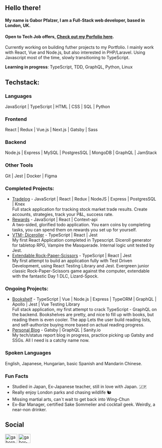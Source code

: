 ## Hello there!

#### My name is Gabor Pfalzer, I am a Full-Stack web developer, based in London, UK.
#### Open to Tech Job offers, [Check out my Porfolio here](https://pfalzer.dev).

Currently working on building futher projects to my Portfolio. I mainly work with React, Vue and Node.js, but also interested in PHP/Laravel. Using Javascript most of the time, slowly transitioning to TypeScript.

**Learning in progress**: TypeScript, TDD, GraphQL, Python, Linux

## Techstack:

### Languages

JavaScript | TypeScript | HTML | CSS | SQL | Python 


### Frontend

React | Redux | Vue.js | Next.js | Gatsby | Sass


### Backend

Node.js | Express | MySQL | PostgresSQL | MongoDB | GraphQL | JamStack


### Other Tools

Git | Jest | Docker | Figma


### Completed Projects:

- [Tradelog](https://tradelog-app.herokuapp.com/) - JavaScript | React | Redux | NodeJS | Express | PostgresSQL | Knex <br>
  Full stack application for tracking stock market trade results. Create accounts, strategies, track your P&L, success rate.
- [Rewards](https://gold-that-glitters.herokuapp.com/todos) - JavaScript | React | Context-api <br>
  A two-sided, glorified todo application. You earn coins by completing tasks, you can spend them on rewards you set up for yourself.
- [VTM- Diceroller](https://vtm-diceroll.netlify.app/) - TypeScript | React | Jest <br>
  My first React Application completed in Typescript. Diceroll generator for tabletop RPG, Vampire the Masquerade. Internal logic unit tested by Jest. 
- [Extendable Rock-Paper-Scissors](https://rock-paper-dlc.netlify.app/) - TypeScript | React | Jest <br>
  My first attempt to build an application fully with Test Driven Development, using React Testing Library and Jest. Evergreen junior classic Rock-Paper-Scissors game against the computer, extendable with the fantastic Day 1 DLC, Lizard-Spock. 

### Ongoing Projects:

- [Bookshelf](https://github.com/pfalzergbr/bookshelf) - TypeScript | Vue | Node.js | Express | TypeORM | GraphQL | Apollo | Jest | Vue Testing Library <br>
  Full stack application, my first attempt to crack TypeScript - GraphQL on the backend. Bookshelves are pretty, and nice to fill up with books, but reading them is even cooler. The app Lets the user build reading lists, and self-authorize buying more based on actual reading progress. 
- [Personal Blog](https://github.com/pfalzergbr/personal-blog) - Gatsby | GraphQL | Sanity.io  <br>
  My tech/status report blog in progress, practice picking up Gatsby and SSGs. All I need is a catchy name now. 

### Spoken Languages

English, Japanese, Hungarian, basic Spanish and Mandarin Chinese.

### Fun Facts

- Studied in Japan, Ex-Japanese teacher, still in love with Japan. 🇯🇵
- Really enjoy London parks and chasing wildlife 🐿️
- Missing martial arts, can`t wait to get back into Wing-Chun
- Ex-Bar Manager, certified Sake Sommelier and cocktail geek. Weirdly, a near-non drinker. 

## Social

<a href="https://twitter.com/gaborpfalzer" target="blank"><img align="center" src="https://cdn.jsdelivr.net/npm/simple-icons@3.0.1/icons/twitter.svg" alt="gaborpfalzer" height="30" width="40" /></a>
<a href="https://linkedin.com/in/gabor-peter-pfalzer-10552224" target="blank"><img align="center" src="https://cdn.jsdelivr.net/npm/simple-icons@3.0.1/icons/linkedin.svg" alt="gabor-peter-pfalzer-10552224" height="30" width="40" /></a>

</p>

